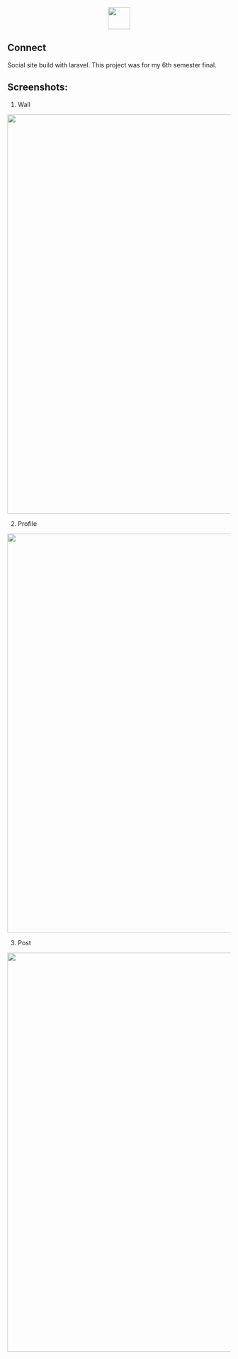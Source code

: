 <p align="center">
    <img src="https://github.com/SusmoySenGupta/readme-contents/blob/main/all-logo/laravel-logo.png" width="50" hspace="10">
</p>

## Connect
Social site build with laravel. This project was for my 6th semester final.


## Screenshots:

1. Wall
<p align="center"><img src="https://github.com/SusmoySenGupta/readme-contents/blob/main/connect-images/wall-example.PNG" width="900"></p>

2. Profile
<p align="center"><img src="https://github.com/SusmoySenGupta/readme-contents/blob/main/connect-images/profile-example.PNG" width="900"></p>

3. Post
<p align="center"><img src="https://github.com/SusmoySenGupta/readme-contents/blob/main/connect-images/post-example.PNG" width="900"></p>
